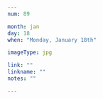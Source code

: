 ```yaml
---
num: 89

month: jan
day: 18
when: "Monday, January 18th"

imageType: jpg

link: ""
linkname: ""
notes: ""

---
```


